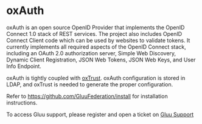 oxAuth
======
<p>oxAuth is an open source OpenID Provider that implements the OpenID Connect 1.0 stack of REST services. The project also includes OpenID Connect Client code which can be used by websites to validate tokens. It currently implements all required aspects of the OpenID Connect stack, including an OAuth 2.0 authorization server, Simple Web Discovery, Dynamic Client Registration, JSON Web Tokens, JSON Web Keys, and User Info Endpoint.</p>
<p>oxAuth is tightly coupled with <a href="https://github.com/GluuFederation/oxTrust">oxTrust</a>. oxAuth configuration is stored in LDAP, and oxTrust is needed to generate the proper configuration.</p>
<p>Refer to <a href="https://github.com/GluuFederation/install">https://github.com/GluuFederation/install</a> for installation instructions.</p>
<p>To access Gluu support, please register and open a ticket on <a href="http://support.gluu.org" target="none">Gluu Support</a>
